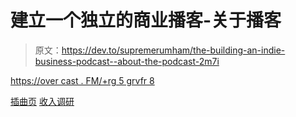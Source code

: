 # 建立一个独立的商业播客-关于播客

> 原文：<https://dev.to/supremerumham/the-building-an-indie-business-podcast--about-the-podcast-2m7i>

[https://over cast . FM/+rg 5 grvfr 8](https://overcast.fm/+RG5grVfr8)

[插曲页](https://baib-podcast.com)
[收入调研](https://revenueresearch.co/)